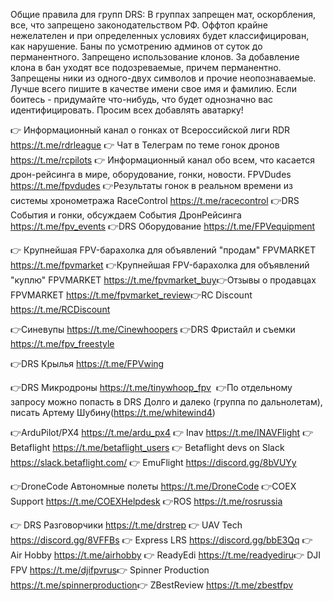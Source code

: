  
Общие правила для групп DRS: 
В группах запрещен мат, оскорбления, все, что запрещено законодательством РФ. Оффтоп крайне нежелателен и при определенных условиях будет классифицирован, как нарушение. Баны по усмотрению админов от суток до перманентного.
Запрещено использование клонов. За добавление клона в бан уходят все подозреваемые, причем перманентно.
Запрещены ники из одного-двух символов и прочие неопознаваемые. Лучше всего пишите в качестве имени свое имя и фамилию. Если боитесь - придумайте что-нибудь, что будет однозначно вас идентифицировать.
Просим всех добавлять аватарку!

👉 Информационный канал о гонках от Всероссийской лиги RDR https://t.me/rdrleague
👉 Чат в Телеграм по теме гонок дронов https://t.me/rcpilots
👉 Информационный канал обо всем, что касается дрон-рейсинга в мире, оборудование, гонки, новости. FPVDudes https://t.me/fpvdudes
👉Результаты гонок в реальном времени из системы хронометража RaceControl https://t.me/racecontrol
👉DRS События и гонки, обсуждаем События ДронРейсинга https://t.me/fpv_events
👉DRS Оборудование https://t.me/FPVequipment

👉 Крупнейшая FPV-барахолка для объявлений "продам" FPVMARKET https://t.me/fpvmarket​
👉Крупнейшая FPV-барахолка для объявлений "куплю" FPVMARKET https://t.me/fpvmarket_buy​
👉Отзывы о продавцах FPVMARKET https://t.me/fpvmarket_review​
👉RC Discount https://t.me/RCDiscount

👉Синевупы https://t.me/Cinewhoopers​
👉DRS Фристайл и съемки https://t.me/fpv_freestyle

👉DRS Крылья https://t.me/FPVwing​

👉DRS Микродроны https://t.me/tinywhoop_fpv
‌
👉По отдельному запросу можно попасть в DRS Долго и далеко (группа по дальнолетам), писать Артему Шубину(https://t.me/whitewind4)

👉ArduPilot/PX4 https://t.me/ardu_px4
👉 Inav https://t.me/INAVFlight
👉 Betaflight https://t.me/betaflight_users
👉 Betaflight devs on Slack https://slack.betaflight.com/
👉 EmuFlight https://discord.gg/8bVUYy

👉DroneCode Автономные полеты https://t.me/DroneCode​
👉COEX Support https://t.me/COEXHelpdesk​
👉ROS https://t.me/rosrussia

👉 DRS Разговорчики https://t.me/drstrep
👉 UAV Tech https://discord.gg/8VFFBs​
👉 Express LRS  https://discord.gg/bbE3Qq​
👉 Air Hobby https://t.me/airhobby​
👉 ReadyEdi https://t.me/readyediru​
👉 DJI FPV https://t.me/djifpvrus​
👉 Spinner Production https://t.me/spinnerproduction​
👉 ZBestReview https://t.me/zbestfpv
